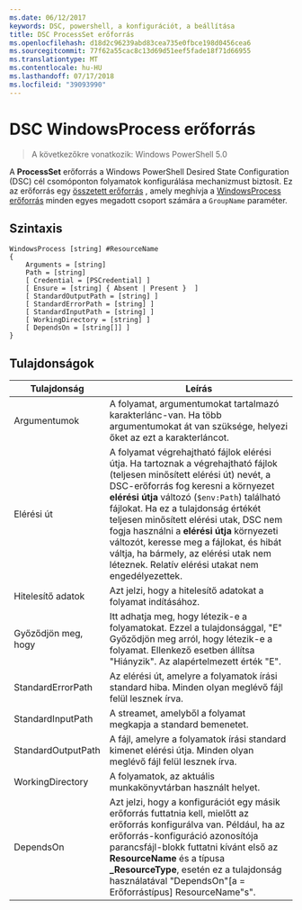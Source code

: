 ```yaml
---
ms.date: 06/12/2017
keywords: DSC, powershell, a konfigurációt, a beállítása
title: DSC ProcessSet erőforrás
ms.openlocfilehash: d18d2c96239abd83cea735e0fbce198d0456cea6
ms.sourcegitcommit: 77f62a55cac8c13d69d51eef5fade18f71d66955
ms.translationtype: MT
ms.contentlocale: hu-HU
ms.lasthandoff: 07/17/2018
ms.locfileid: "39093990"
---
```

# <a name="dsc-windowsprocess-resource"></a>DSC WindowsProcess erőforrás

> A következőkre vonatkozik: Windows PowerShell 5.0

A **ProcessSet** erőforrás a Windows PowerShell Desired State Configuration (DSC) cél csomóponton folyamatok konfigurálása mechanizmust biztosít. Ez az erőforrás egy [összetett erőforrás](authoringResourceComposite.md) , amely meghívja a [WindowsProcess erőforrás](windowsProcessResource.md) minden egyes megadott csoport számára a `GroupName` paraméter.

## <a name="syntax"></a>Szintaxis

```
WindowsProcess [string] #ResourceName
{
    Arguments = [string]
    Path = [string]
    [ Credential = [PSCredential] ]
    [ Ensure = [string] { Absent | Present }  ]
    [ StandardOutputPath = [string] ]
    [ StandardErrorPath = [string] ]
    [ StandardInputPath = [string] ]
    [ WorkingDirectory = [string] ]
    [ DependsOn = [string[]] ]
}
```

## <a name="properties"></a>Tulajdonságok

|  Tulajdonság  |  Leírás   |
|---|---|
| Argumentumok| A folyamat, argumentumokat tartalmazó karakterlánc-van. Ha több argumentumokat át van szüksége, helyezi őket az ezt a karakterláncot.|
| Elérési út| A folyamat végrehajtható fájlok elérési útja. Ha tartoznak a végrehajtható fájlok (teljesen minősített elérési út) nevét, a DSC-erőforrás fog keresni a környezet **elérési útja** változó (`$env:Path`) található fájlokat. Ha ez a tulajdonság értékét teljesen minősített elérési utak, DSC nem fogja használni a **elérési útja** környezeti változót, keresse meg a fájlokat, és hibát váltja, ha bármely, az elérési utak nem léteznek. Relatív elérési utakat nem engedélyezettek.|
| Hitelesítő adatok| Azt jelzi, hogy a hitelesítő adatokat a folyamat indításához.|
| Győződjön meg, hogy| Itt adhatja meg, hogy létezik-e a folyamatokat. Ezzel a tulajdonsággal, "E" Győződjön meg arról, hogy létezik-e a folyamat. Ellenkező esetben állítsa "Hiányzik". Az alapértelmezett érték "E".|
| StandardErrorPath| Az elérési út, amelyre a folyamatok írási standard hiba. Minden olyan meglévő fájl felül lesznek írva.|
| StandardInputPath| A streamet, amelyből a folyamat megkapja a standard bemenetet.|
| StandardOutputPath| A fájl, amelyre a folyamatok írási standard kimenet elérési útja. Minden olyan meglévő fájl felül lesznek írva.|
| WorkingDirectory| A folyamatok, az aktuális munkakönyvtárban használt helyet.|
| DependsOn | Azt jelzi, hogy a konfigurációt egy másik erőforrás futtatnia kell, mielőtt az erőforrás konfigurálva van. Például, ha az erőforrás-konfiguráció azonosítója parancsfájl-blokk futtatni kívánt első az **ResourceName** és a típusa **_ResourceType**, esetén ez a tulajdonság használatával "DependsOn"[a = Erőforrástípus] ResourceName"s".|